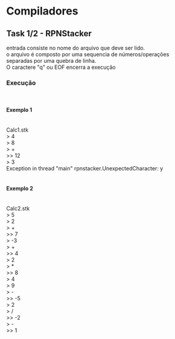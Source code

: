# Compiladores

## Task 1/2 - RPNStacker

entrada consiste no nome do arquivo que deve ser lido.  
o arquivo é composto por uma sequencia de números/operações separadas por uma quebra de linha.  
O caractere "q" ou EOF encerra a execução

### Execução  
&nbsp;  
#### Exemplo 1  
\
Calc1.stk  
\> 4  
\> 8  
\> +  
\>> 12  
\> 3  
Exception in thread "main" rpnstacker.UnexpectedCharacter: y  
&nbsp;
#### Exemplo 2  
\
Calc2.stk  
\> 5  
\> 2  
\> +  
\>> 7  
\> -3  
\> +  
\>> 4  
\> 2  
\> *  
\>> 8  
\> 4  
\> 9  
\> -  
\>> -5  
\> 2  
\> /  
\>> -2  
\> -  
\>> 1  